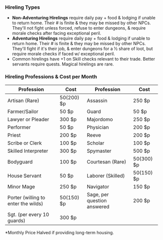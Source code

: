 ### Hireling Types
- **Non-Adventuring Hirelings** require daily pay + food & lodging if unable to return home. Their # is finite & they may be missed by other NPCs. They'll not fight unless forced, refuse to enter dungeons, & require morale checks after facing exceptional peril.
- **Adventuring Hirelings** require daily pay + food & lodging if unable to return home. Their # is finite & they may be missed by other NPCs. They'll fight if it's their job, & enter dungeons for a ½ share of loot, but require morale checks if faced w/ exceptional peril.
- Common hirelings have +1 on Skill checks relevant to their trade. Better servants require quests. Magical hirelings are rare.

### Hireling Professions & Cost per Month

| Profession | Cost | Profession | Cost |
|------------|------|------------|------|
| Artisan (Rare) | 50(200) $p | Assassin | 250 $p |
| Farmer/Sailor | 50 $p | Guard | 50 $p |
| Lawyer or Pleader | 300 $p | Majordomo | 250 $p |
| Performer | 50 $p | Physician | 200 $p |
| Priest | 200 $p | Reeve | 200 $p |
| Scribe or Clerk | 100 $p | Scholar | 100 $p |
| Skilled Interpreter | 300 $p | Spymaster | 500 $p |
| Bodyguard | 100 $p | Courtesan (Rare) | 50(300) $p |
| House Servant | 50 $p | Laborer (Skilled) | 50(150) $p |
| Minor Mage | 250 $p | Navigator | 150 $p |
| Porter (willing to enter the wilds) | 50(150) $p | Sage, per question answered | 200 $p |
| Sgt. (per every 10 guards) | 300 $p | | |

*Monthly Price Halved if providing long-term housing.